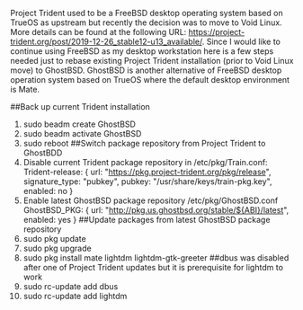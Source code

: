 Project Trident used to be a FreeBSD desktop operating system based on TrueOS as upstream but recently the decision was to move to Void Linux. More details can be found at the following URL: https://project-trident.org/post/2019-12-26_stable12-u13_available/.  Since I would like to continue using FreeBSD as my desktop workstation here is a few steps needed just to rebase existing Project Trident installation (prior to Void Linux move) to GhostBSD. GhostBSD is another alternative of FreeBSD desktop operation system based on TrueOS where the default desktop environment is Mate.

##Back up current Trident installation
1. sudo beadm create GhostBSD
2. sudo beadm activate GhostBSD
3. sudo reboot
##Switch package repository from Project Trident to GhostBDD
4. Disable current Trident package repository in /etc/pkg/Train.conf:
Trident-release: {
  url: "https://pkg.project-trident.org/pkg/release",
  signature_type: "pubkey",
  pubkey: "/usr/share/keys/train-pkg.key",
  enabled: no
}
5. Enable latest GhostBSD package repository /etc/pkg/GhostBSD.conf
GhostBSD_PKG: {
  url: "http://pkg.us.ghostbsd.org/stable/${ABI}/latest",
  enabled: yes
}
##Update packages from latest GhostBSD package repository
6. sudo pkg update
7. sudo pkg upgrade
8. sudo pkg install mate lightdm lightdm-gtk-greeter
##dbus was disabled after one of Project Trident updates but it is prerequisite for lightdm to work
9. sudo rc-update add dbus 
10. sudo rc-update add lightdm
